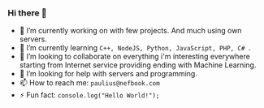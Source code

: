 ### Hi there 👋

<!--  **paulius-bulotas/paulius-bulotas** is a ✨ _special_ ✨ repository because its `README.md` (this file) appears on your GitHub profile. -->

- 🔭 I’m currently working on with few projects. And much using own servers.
- 🌱 I’m currently learning `C++, NodeJS, Python, JavaScript, PHP, C# `.
- 👯 I’m looking to collaborate on everything i'm interesting everywhere starting from Internet service providing ending with Machine Learning.
- 🤔 I’m looking for help with servers and programming.
- 📫 How to reach me: `paulius@nefbook.com`
- ⚡ Fun fact: `console.log("Hello World!");`
